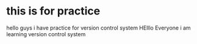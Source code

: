 # this is for practice

hello guys i have practice for version control system
HElllo Everyone i am learning version control system
